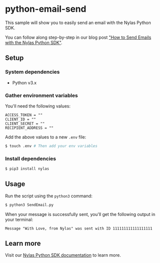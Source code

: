 # python-email-send

This sample will show you to easily send an email with the Nylas Python SDK.

You can follow along step-by-step in our blog post ["How to Send Emails with the Nylas Python SDK"](https://www.nylas.com/blog/how-to-send-emails-with-the-nylas-python-sdk/).

## Setup

### System dependencies

- Python v3.x

### Gather environment variables

You'll need the following values:

```text
ACCESS_TOKEN = ""
CLIENT_ID = ""
CLIENT_SECRET = ""
RECIPIENT_ADDRESS = ""
```

Add the above values to a new `.env` file:

```bash
$ touch .env # Then add your env variables
```

### Install dependencies

```bash
$ pip3 install nylas
```

## Usage

Run the script using the `python3` command:

```bash
$ python3 SendEmail.py
```

When your message is successfully sent, you'll get the following output in your terminal:

```text
Message "With Love, from Nylas" was sent with ID 111111111111111111
```

## Learn more

Visit our [Nylas Python SDK documentation](https://developer.nylas.com/docs/developer-tools/sdk/python-sdk/) to learn more.
